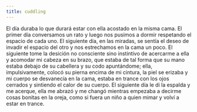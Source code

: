 ```yaml
---
title: cuddling
---
```

El día duraba lo que durará estar con ella acostado en la misma cama.
El primer día conversamos un rato y luego nos pusimos a dormir respetando el espacio de cada uno. El siguiente día, en las miradas, se sentía el deseo de invadir el espacio del otro y nos estrechamos en la cama un poco. El siguiente tome la desición no consciente sino instintivo de acercarme a ella y acomodar mi cabeza en su brazo, que estaba de tal forma que su mano estaba debajo de su cabellera y su codo apuntándome; ella, impulsivamente, colocó su pierna encima de mi cintura, la piel se erizaba y mi cuerpo se desvanecía en la cama, estaba en trance con los ojos cerrados y sintiendo el calor de su cuerpo. El siguiente día le di la espalda y me acerque, ella me abrazó y me changó mientras empezaba a decirme cosas bonitas en la oreja, como si fuera un niño a quien mimar y volví a estar en trance.